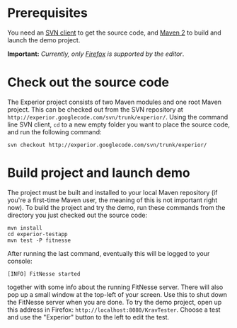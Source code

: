 # Prerequisites #

You need an [SVN client](http://subversion.tigris.org) to get the source code, and [Maven 2](http://maven.apache.org) to build and launch the demo project.

**Important:** _Currently, only [Firefox](http://firefox.com) is supported by the editor_.


# Check out the source code #

The Experior project consists of two Maven modules and one root Maven project. This can be checked out from the SVN repository at `http://experior.googlecode.com/svn/trunk/experior/`. Using the command line SVN client, `cd` to a new empty folder you want to place the source code, and run the following command:
```
svn checkout http://experior.googlecode.com/svn/trunk/experior/
```

# Build project and launch demo #

The project must be built and installed to your local Maven repository (if you're a first-time Maven user, the meaning of this is not important right now). To build the project and try the demo, run these commands from the directory you just checked out the source code:
```
mvn install
cd experior-testapp
mvn test -P fitnesse
```

After running the last command, eventually this will be logged to your console:
```
[INFO] FitNesse started
```
together with some info about the running FitNesse server. There will also pop up a small window at the top-left of your screen. Use this to shut down the FitNesse server when you are done. To try the demo project, open up this address in Firefox: `http://localhost:8080/KravTester`. Choose a test and use the "Experior" button to the left to edit the test.